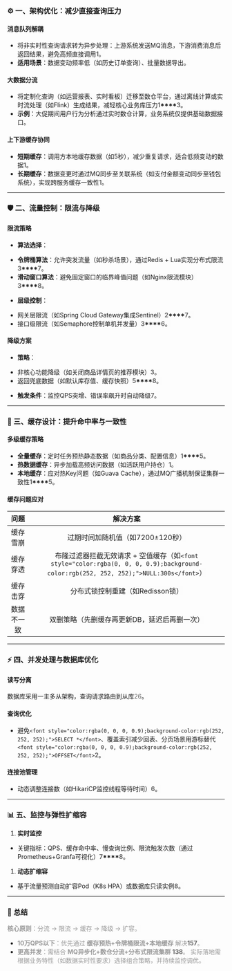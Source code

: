 ### <font style="color:rgba(0, 0, 0, 0.9);background-color:rgb(252, 252, 252);">⚙️</font><font style="color:rgba(0, 0, 0, 0.9);background-color:rgb(252, 252, 252);"> 一、架构优化：减少直接查询压力</font>
#### <font style="color:rgba(0, 0, 0, 0.9);background-color:rgb(252, 252, 252);">消息队列解耦</font>
- <font style="color:rgba(0, 0, 0, 0.9);background-color:rgb(252, 252, 252);">将非实时性查询请求转为异步处理：上游系统发送MQ消息，下游消费消息后返回结果，避免高频直接调用</font>**<font style="color:rgba(0, 0, 0, 0.6);background-color:rgb(252, 252, 252);">1</font>**<font style="color:rgba(0, 0, 0, 0.9);background-color:rgb(252, 252, 252);">。</font>
- **<font style="color:rgba(0, 0, 0, 0.9);background-color:rgb(252, 252, 252);">适用场景</font>**<font style="color:rgba(0, 0, 0, 0.9);background-color:rgb(252, 252, 252);">：数据变动频率低（如历史订单查询）、批量数据导出。</font>

#### <font style="color:rgba(0, 0, 0, 0.9);background-color:rgb(252, 252, 252);">大数据分流</font>
- <font style="color:rgba(0, 0, 0, 0.9);background-color:rgb(252, 252, 252);">将定制化查询（如运营报表、实时看板）迁移至数仓平台，通过离线计算或实时流处理（如Flink）生成结果，减轻核心业务库压力</font>**<font style="color:rgba(0, 0, 0, 0.6);background-color:rgb(252, 252, 252);">1</font>****<font style="color:rgba(0, 0, 0, 0.6);background-color:rgb(252, 252, 252);">3</font>**<font style="color:rgba(0, 0, 0, 0.9);background-color:rgb(252, 252, 252);">。</font>
- **<font style="color:rgba(0, 0, 0, 0.9);background-color:rgb(252, 252, 252);">示例</font>**<font style="color:rgba(0, 0, 0, 0.9);background-color:rgb(252, 252, 252);">：大促期间用户行为分析通过实时数仓计算，业务系统仅提供基础数据接口。</font>

#### <font style="color:rgba(0, 0, 0, 0.9);background-color:rgb(252, 252, 252);">上下游缓存协同</font>
- **<font style="color:rgba(0, 0, 0, 0.9);background-color:rgb(252, 252, 252);">短期缓存</font>**<font style="color:rgba(0, 0, 0, 0.9);background-color:rgb(252, 252, 252);">：调用方本地缓存数据（如5秒），减少重复请求，适合低频变动的数据</font>**<font style="color:rgba(0, 0, 0, 0.6);background-color:rgb(252, 252, 252);">1</font>**<font style="color:rgba(0, 0, 0, 0.9);background-color:rgb(252, 252, 252);">。</font>
- **<font style="color:rgba(0, 0, 0, 0.9);background-color:rgb(252, 252, 252);">长期缓存</font>**<font style="color:rgba(0, 0, 0, 0.9);background-color:rgb(252, 252, 252);">：数据变更时通过MQ同步至关联系统（如支付金额变动同步至钱包系统），实现跨服务缓存一致性</font>**<font style="color:rgba(0, 0, 0, 0.6);background-color:rgb(252, 252, 252);">1</font>**<font style="color:rgba(0, 0, 0, 0.9);background-color:rgb(252, 252, 252);">。</font>

---

### <font style="color:rgba(0, 0, 0, 0.9);background-color:rgb(252, 252, 252);">🛡️</font><font style="color:rgba(0, 0, 0, 0.9);background-color:rgb(252, 252, 252);"> 二、流量控制：限流与降级</font>
#### <font style="color:rgba(0, 0, 0, 0.9);background-color:rgb(252, 252, 252);">限流策略</font>
- **<font style="color:rgba(0, 0, 0, 0.9);background-color:rgb(252, 252, 252);">算法选择</font>**<font style="color:rgba(0, 0, 0, 0.9);background-color:rgb(252, 252, 252);">：</font>
* **<font style="color:rgba(0, 0, 0, 0.9);background-color:rgb(252, 252, 252);">令牌桶算法</font>**<font style="color:rgba(0, 0, 0, 0.9);background-color:rgb(252, 252, 252);">：允许突发流量（如秒杀场景），通过Redis + Lua实现分布式限流</font>**<font style="color:rgba(0, 0, 0, 0.6);background-color:rgb(252, 252, 252);">3</font>****<font style="color:rgba(0, 0, 0, 0.6);background-color:rgb(252, 252, 252);">7</font>**<font style="color:rgba(0, 0, 0, 0.9);background-color:rgb(252, 252, 252);">。</font>
* **<font style="color:rgba(0, 0, 0, 0.9);background-color:rgb(252, 252, 252);">滑动窗口算法</font>**<font style="color:rgba(0, 0, 0, 0.9);background-color:rgb(252, 252, 252);">：避免固定窗口的临界峰值问题（如Nginx限流模块）</font>**<font style="color:rgba(0, 0, 0, 0.6);background-color:rgb(252, 252, 252);">3</font>****<font style="color:rgba(0, 0, 0, 0.6);background-color:rgb(252, 252, 252);">8</font>**<font style="color:rgba(0, 0, 0, 0.9);background-color:rgb(252, 252, 252);">。</font>
- **<font style="color:rgba(0, 0, 0, 0.9);background-color:rgb(252, 252, 252);">层级控制</font>**<font style="color:rgba(0, 0, 0, 0.9);background-color:rgb(252, 252, 252);">：</font>
* <font style="color:rgba(0, 0, 0, 0.9);background-color:rgb(252, 252, 252);">网关层限流（如Spring Cloud Gateway集成Sentinel）</font>**<font style="color:rgba(0, 0, 0, 0.6);background-color:rgb(252, 252, 252);">2</font>****<font style="color:rgba(0, 0, 0, 0.6);background-color:rgb(252, 252, 252);">7</font>**<font style="color:rgba(0, 0, 0, 0.9);background-color:rgb(252, 252, 252);">。</font>
* <font style="color:rgba(0, 0, 0, 0.9);background-color:rgb(252, 252, 252);">接口级限流（如Semaphore控制单机并发量）</font>**<font style="color:rgba(0, 0, 0, 0.6);background-color:rgb(252, 252, 252);">3</font>****<font style="color:rgba(0, 0, 0, 0.6);background-color:rgb(252, 252, 252);">6</font>**<font style="color:rgba(0, 0, 0, 0.9);background-color:rgb(252, 252, 252);">。</font>

#### <font style="color:rgba(0, 0, 0, 0.9);background-color:rgb(252, 252, 252);">降级方案</font>
- **<font style="color:rgba(0, 0, 0, 0.9);background-color:rgb(252, 252, 252);">策略</font>**<font style="color:rgba(0, 0, 0, 0.9);background-color:rgb(252, 252, 252);">：</font>
* <font style="color:rgba(0, 0, 0, 0.9);background-color:rgb(252, 252, 252);">非核心功能降级（如关闭商品详情页的推荐模块）</font>**<font style="color:rgba(0, 0, 0, 0.6);background-color:rgb(252, 252, 252);">3</font>**<font style="color:rgba(0, 0, 0, 0.9);background-color:rgb(252, 252, 252);">。</font>
* <font style="color:rgba(0, 0, 0, 0.9);background-color:rgb(252, 252, 252);">返回兜底数据（如默认库存值、缓存快照）</font>**<font style="color:rgba(0, 0, 0, 0.6);background-color:rgb(252, 252, 252);">5</font>****<font style="color:rgba(0, 0, 0, 0.6);background-color:rgb(252, 252, 252);">8</font>**<font style="color:rgba(0, 0, 0, 0.9);background-color:rgb(252, 252, 252);">。</font>
- **<font style="color:rgba(0, 0, 0, 0.9);background-color:rgb(252, 252, 252);">触发条件</font>**<font style="color:rgba(0, 0, 0, 0.9);background-color:rgb(252, 252, 252);">：监控QPS突增、错误率飙升时自动降级</font>**<font style="color:rgba(0, 0, 0, 0.6);background-color:rgb(252, 252, 252);">7</font>**<font style="color:rgba(0, 0, 0, 0.9);background-color:rgb(252, 252, 252);">。</font>

---

### <font style="color:rgba(0, 0, 0, 0.9);background-color:rgb(252, 252, 252);">💾</font><font style="color:rgba(0, 0, 0, 0.9);background-color:rgb(252, 252, 252);"> 三、缓存设计：提升命中率与一致性</font>
#### <font style="color:rgba(0, 0, 0, 0.9);background-color:rgb(252, 252, 252);">多级缓存策略</font>
- **<font style="color:rgba(0, 0, 0, 0.9);background-color:rgb(252, 252, 252);">全量缓存</font>**<font style="color:rgba(0, 0, 0, 0.9);background-color:rgb(252, 252, 252);">：定时任务预热静态数据（如商品分类、配置信息）</font>**<font style="color:rgba(0, 0, 0, 0.6);background-color:rgb(252, 252, 252);">1</font>****<font style="color:rgba(0, 0, 0, 0.6);background-color:rgb(252, 252, 252);">5</font>**<font style="color:rgba(0, 0, 0, 0.9);background-color:rgb(252, 252, 252);">。</font>
- **<font style="color:rgba(0, 0, 0, 0.9);background-color:rgb(252, 252, 252);">热数据缓存</font>**<font style="color:rgba(0, 0, 0, 0.9);background-color:rgb(252, 252, 252);">：异步加载高频访问数据（如活跃用户持仓）</font>**<font style="color:rgba(0, 0, 0, 0.6);background-color:rgb(252, 252, 252);">1</font>**<font style="color:rgba(0, 0, 0, 0.9);background-color:rgb(252, 252, 252);">。</font>
- **<font style="color:rgba(0, 0, 0, 0.9);background-color:rgb(252, 252, 252);">本地缓存</font>**<font style="color:rgba(0, 0, 0, 0.9);background-color:rgb(252, 252, 252);">：应对热Key问题（如Guava Cache），通过MQ广播机制保证集群一致性</font>**<font style="color:rgba(0, 0, 0, 0.6);background-color:rgb(252, 252, 252);">1</font>****<font style="color:rgba(0, 0, 0, 0.6);background-color:rgb(252, 252, 252);">5</font>**<font style="color:rgba(0, 0, 0, 0.9);background-color:rgb(252, 252, 252);">。</font>

#### <font style="color:rgba(0, 0, 0, 0.9);background-color:rgb(252, 252, 252);">缓存问题应对</font>
| <font style="color:rgba(0, 0, 0, 0.9);background-color:rgb(252, 252, 252);">问题</font> | <font style="color:rgba(0, 0, 0, 0.9);background-color:rgb(252, 252, 252);">解决方案</font> |
| :---: | :---: |
| <font style="color:rgba(0, 0, 0, 0.9);background-color:rgb(252, 252, 252);">缓存雪崩</font> | <font style="color:rgba(0, 0, 0, 0.9);background-color:rgb(252, 252, 252);">过期时间加随机值（如7200±120秒）</font> |
| <font style="color:rgba(0, 0, 0, 0.9);background-color:rgb(252, 252, 252);">缓存穿透</font> | <font style="color:rgba(0, 0, 0, 0.9);background-color:rgb(252, 252, 252);">布隆过滤器拦截无效请求 + 空值缓存（如</font>`<font style="color:rgba(0, 0, 0, 0.9);background-color:rgb(252, 252, 252);">NULL:300s</font>`<font style="color:rgba(0, 0, 0, 0.9);background-color:rgb(252, 252, 252);">）</font> |
| <font style="color:rgba(0, 0, 0, 0.9);background-color:rgb(252, 252, 252);">缓存击穿</font> | <font style="color:rgba(0, 0, 0, 0.9);background-color:rgb(252, 252, 252);">分布式锁控制重建（如Redisson锁）</font> |
| <font style="color:rgba(0, 0, 0, 0.9);background-color:rgb(252, 252, 252);">数据不一致</font> | <font style="color:rgba(0, 0, 0, 0.9);background-color:rgb(252, 252, 252);">双删策略（先删缓存再更新DB，延迟后再删一次）</font> |


---

### <font style="color:rgba(0, 0, 0, 0.9);background-color:rgb(252, 252, 252);">⚡</font><font style="color:rgba(0, 0, 0, 0.9);background-color:rgb(252, 252, 252);"> 四、并发处理与数据库优化</font>
#### <font style="color:rgba(0, 0, 0, 0.9);background-color:rgb(252, 252, 252);">读写分离</font>
<font style="color:rgba(0, 0, 0, 0.9);background-color:rgb(252, 252, 252);">数据库采用一主多从架构，查询请求路由到从库</font><font style="color:rgba(0, 0, 0, 0.6);background-color:rgb(252, 252, 252);">26</font><font style="color:rgba(0, 0, 0, 0.9);background-color:rgb(252, 252, 252);">。</font>

#### <font style="color:rgba(0, 0, 0, 0.9);background-color:rgb(252, 252, 252);">查询优化</font>
- <font style="color:rgba(0, 0, 0, 0.9);background-color:rgb(252, 252, 252);">避免</font>`<font style="color:rgba(0, 0, 0, 0.9);background-color:rgb(252, 252, 252);">SELECT *</font>`<font style="color:rgba(0, 0, 0, 0.9);background-color:rgb(252, 252, 252);">、覆盖索引减少回表、分页场景用游标替代</font>`<font style="color:rgba(0, 0, 0, 0.9);background-color:rgb(252, 252, 252);">OFFSET</font>`**<font style="color:rgba(0, 0, 0, 0.6);background-color:rgb(252, 252, 252);">2</font>**<font style="color:rgba(0, 0, 0, 0.9);background-color:rgb(252, 252, 252);">。</font>

#### <font style="color:rgba(0, 0, 0, 0.9);background-color:rgb(252, 252, 252);">连接池管理</font>
- <font style="color:rgba(0, 0, 0, 0.9);background-color:rgb(252, 252, 252);">动态调整连接数（如HikariCP监控线程等待时间）</font>**<font style="color:rgba(0, 0, 0, 0.6);background-color:rgb(252, 252, 252);">6</font>**<font style="color:rgba(0, 0, 0, 0.9);background-color:rgb(252, 252, 252);">。</font>

---

### <font style="color:rgba(0, 0, 0, 0.9);background-color:rgb(252, 252, 252);">📊</font><font style="color:rgba(0, 0, 0, 0.9);background-color:rgb(252, 252, 252);"> 五、监控与弹性扩缩容</font>
1. **<font style="color:rgba(0, 0, 0, 0.9);background-color:rgb(252, 252, 252);">实时监控</font>**
- <font style="color:rgba(0, 0, 0, 0.9);background-color:rgb(252, 252, 252);">关键指标：QPS、缓存命中率、慢查询比例、限流触发次数（通过Prometheus+Granfa可视化）</font>**<font style="color:rgba(0, 0, 0, 0.6);background-color:rgb(252, 252, 252);">7</font>****<font style="color:rgba(0, 0, 0, 0.6);background-color:rgb(252, 252, 252);">8</font>**<font style="color:rgba(0, 0, 0, 0.9);background-color:rgb(252, 252, 252);">。</font>
1. **<font style="color:rgba(0, 0, 0, 0.9);background-color:rgb(252, 252, 252);">动态扩缩容</font>**
- <font style="color:rgba(0, 0, 0, 0.9);background-color:rgb(252, 252, 252);">基于流量预测自动扩容Pod（K8s HPA）或数据库只读实例</font>**<font style="color:rgba(0, 0, 0, 0.6);background-color:rgb(252, 252, 252);">8</font>**<font style="color:rgba(0, 0, 0, 0.9);background-color:rgb(252, 252, 252);">。</font>

---

### <font style="color:rgba(0, 0, 0, 0.9);background-color:rgb(252, 252, 252);">💎</font><font style="color:rgba(0, 0, 0, 0.9);background-color:rgb(252, 252, 252);"> 总结</font>
**<font style="color:rgba(0, 0, 0, 0.4);background-color:rgb(252, 252, 252);">核心原则</font>**<font style="color:rgba(0, 0, 0, 0.4);background-color:rgb(252, 252, 252);">：分流 → 限流 → 缓存 → 降级 → 扩容。</font>

+ **<font style="color:rgba(0, 0, 0, 0.4);background-color:rgb(252, 252, 252);">10万QPS以下</font>**<font style="color:rgba(0, 0, 0, 0.4);background-color:rgb(252, 252, 252);">：优先通过 </font>**<font style="color:rgba(0, 0, 0, 0.4);background-color:rgb(252, 252, 252);">缓存预热+令牌桶限流+本地缓存</font>**<font style="color:rgba(0, 0, 0, 0.4);background-color:rgb(252, 252, 252);"> 解决</font>**<font style="color:rgba(0, 0, 0, 0.6);background-color:rgb(252, 252, 252);">1</font>****<font style="color:rgba(0, 0, 0, 0.6);background-color:rgb(252, 252, 252);">5</font>****<font style="color:rgba(0, 0, 0, 0.6);background-color:rgb(252, 252, 252);">7</font>**<font style="color:rgba(0, 0, 0, 0.4);background-color:rgb(252, 252, 252);">。</font>
+ **<font style="color:rgba(0, 0, 0, 0.4);background-color:rgb(252, 252, 252);">更高并发</font>**<font style="color:rgba(0, 0, 0, 0.4);background-color:rgb(252, 252, 252);">：需结合 </font>**<font style="color:rgba(0, 0, 0, 0.4);background-color:rgb(252, 252, 252);">MQ异步化+数仓分流+分布式限流集群</font>**<font style="color:rgba(0, 0, 0, 0.4);background-color:rgb(252, 252, 252);"> </font>**<font style="color:rgba(0, 0, 0, 0.6);background-color:rgb(252, 252, 252);">138</font>**<font style="color:rgba(0, 0, 0, 0.4);background-color:rgb(252, 252, 252);">。
</font><font style="color:rgba(0, 0, 0, 0.4);background-color:rgb(252, 252, 252);">实际落地需根据业务特性（如数据实时性要求）选择组合策略，并持续监控调优。</font>

